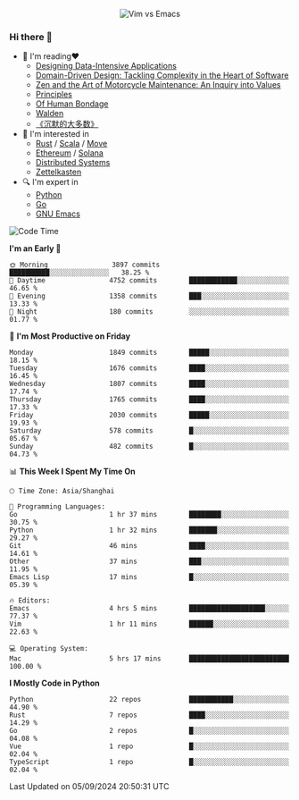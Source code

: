<p align="center">
    <img src="https://gist.githubusercontent.com/coldnight/e696baffb094e71c96cb302118878eae/raw/40ea5053a6f66cc65f90f437e4173497da225958/banner.gif" alt="Vim vs Emacs" />
</p>

### Hi there 👋

- 📖 I'm reading❤️
    + [Designing Data-Intensive Applications](https://www.oreilly.com/library/view/designing-data-intensive-applications/9781491903063/)
    + [Domain-Driven Design: Tackling Complexity in the Heart of Software](https://www.dddcommunity.org/book/evans_2003/)
    + [Zen and the Art of Motorcycle Maintenance: An Inquiry into Values](https://en.wikipedia.org/wiki/Zen_and_the_Art_of_Motorcycle_Maintenance)
    + [Principles](https://www.principles.com/)
    + [Of Human Bondage](https://en.wikipedia.org/wiki/Of_Human_Bondage)
    + [Walden](https://en.wikipedia.org/wiki/Walden)
    + [《沉默的大多数》](https://en.wikipedia.org/wiki/Silent_majority)
- 🌱 I'm interested in
    + [Rust](https://www.rust-lang.org/) / [Scala](https://www.scala-lang.org/) / [Move](https://github.com/move-language/move/)
    + [Ethereum](https://ethereum.org/en/) / [Solana](https://solana.com/)
	+ [Distributed Systems](https://www.linuxzen.com/notes/topics/20200320174417_%E5%88%86%E5%B8%83%E5%BC%8F/)
	+ [Zettelkasten](https://www.linuxzen.com/notes/notes/20220120080920-slip_box/)
- 🔍 I'm expert in
    + [Python](https://www.python.org/)
    + [Go](https://go.dev/)
    + [GNU Emacs](https://www.gnu.org/software/emacs/)

<!--START_SECTION:waka-->
![Code Time](http://img.shields.io/badge/Code%20Time-3%2C151%20hrs%2023%20mins-blue)

**I'm an Early 🐤** 

```text
🌞 Morning                3897 commits        ██████████░░░░░░░░░░░░░░░   38.25 % 
🌆 Daytime                4752 commits        ████████████░░░░░░░░░░░░░   46.65 % 
🌃 Evening                1358 commits        ███░░░░░░░░░░░░░░░░░░░░░░   13.33 % 
🌙 Night                  180 commits         ░░░░░░░░░░░░░░░░░░░░░░░░░   01.77 % 
```
📅 **I'm Most Productive on Friday** 

```text
Monday                   1849 commits        █████░░░░░░░░░░░░░░░░░░░░   18.15 % 
Tuesday                  1676 commits        ████░░░░░░░░░░░░░░░░░░░░░   16.45 % 
Wednesday                1807 commits        ████░░░░░░░░░░░░░░░░░░░░░   17.74 % 
Thursday                 1765 commits        ████░░░░░░░░░░░░░░░░░░░░░   17.33 % 
Friday                   2030 commits        █████░░░░░░░░░░░░░░░░░░░░   19.93 % 
Saturday                 578 commits         █░░░░░░░░░░░░░░░░░░░░░░░░   05.67 % 
Sunday                   482 commits         █░░░░░░░░░░░░░░░░░░░░░░░░   04.73 % 
```


📊 **This Week I Spent My Time On** 

```text
🕑︎ Time Zone: Asia/Shanghai

💬 Programming Languages: 
Go                       1 hr 37 mins        ████████░░░░░░░░░░░░░░░░░   30.75 % 
Python                   1 hr 32 mins        ███████░░░░░░░░░░░░░░░░░░   29.27 % 
Git                      46 mins             ████░░░░░░░░░░░░░░░░░░░░░   14.61 % 
Other                    37 mins             ███░░░░░░░░░░░░░░░░░░░░░░   11.95 % 
Emacs Lisp               17 mins             █░░░░░░░░░░░░░░░░░░░░░░░░   05.39 % 

🔥 Editors: 
Emacs                    4 hrs 5 mins        ███████████████████░░░░░░   77.37 % 
Vim                      1 hr 11 mins        ██████░░░░░░░░░░░░░░░░░░░   22.63 % 

💻 Operating System: 
Mac                      5 hrs 17 mins       █████████████████████████   100.00 % 
```

**I Mostly Code in Python** 

```text
Python                   22 repos            ███████████░░░░░░░░░░░░░░   44.90 % 
Rust                     7 repos             ████░░░░░░░░░░░░░░░░░░░░░   14.29 % 
Go                       2 repos             █░░░░░░░░░░░░░░░░░░░░░░░░   04.08 % 
Vue                      1 repo              █░░░░░░░░░░░░░░░░░░░░░░░░   02.04 % 
TypeScript               1 repo              █░░░░░░░░░░░░░░░░░░░░░░░░   02.04 % 
```




 Last Updated on 05/09/2024 20:50:31 UTC
<!--END_SECTION:waka-->
